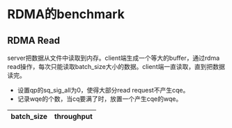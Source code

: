 # RDMA的benchmark

## RDMA Read

server把数据从文件中读取到内存。client端生成一个等大的buffer，通过rdma read操作，每次只能读取batch_size大小的数据。client端一直读取，直到把数据读完。

- 设置qp的sq_sig_all为0，使得大部分read request不产生cqe。
- 记录wqe的个数，当cq要满了时，放置一个产生cqe的wqe。

batch_size | throughput
----- | -----
